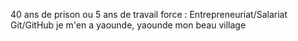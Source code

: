 40 ans de prison ou 5 ans de travail force : Entrepreneuriat/Salariat
Git/GitHub
je m'en a yaounde, yaounde mon beau village